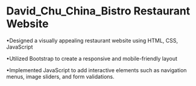 # David_Chu_China_Bistro Restaurant Website

•Designed a visually appealing restaurant website using HTML, CSS, JavaScript

•Utilized Bootstrap to create a responsive and mobile-friendly layout

•Implemented JavaScript to add interactive elements such as navigation menus,
image sliders, and form validations.
